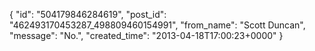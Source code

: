  {
   "id": "504179846284619",
   "post_id": "462493170453287_498809460154991",
   "from_name": "Scott Duncan",
   "message": "No.",
   "created_time": "2013-04-18T17:00:23+0000"
 }
